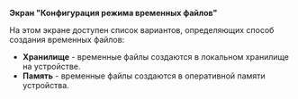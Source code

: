 **Экран "Конфигурация режима временных файлов"**

На этом экране доступен список вариантов, определяющих способ создания временных файлов:
- **Хранилище** - временные файлы создаются в локальном хранилище на устройстве.
- **Память** - временные файлы создаются в оперативной памяти устройства.